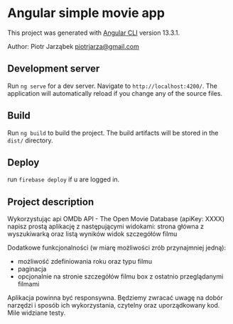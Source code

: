 # Angular simple movie app

This project was generated with [Angular CLI](https://github.com/angular/angular-cli) version 13.3.1.

Author: Piotr Jarząbek piotrjarza@gmail.com

## Development server

Run `ng serve` for a dev server. Navigate to `http://localhost:4200/`. The application will automatically reload if you change any of the source files.

## Build

Run `ng build` to build the project. The build artifacts will be stored in the `dist/` directory.

## Deploy

run `firebase deploy` if u are logged in.

## Project description

Wykorzystując api OMDb API - The Open Movie Database (apiKey: XXXX) napisz prostą aplikację z następującymi widokami:
strona główna z wyszukiwarką oraz listą wyników
widok szczegółów filmu

Dodatkowe funkcjonalności (w miarę możliwości zrób przynajmniej jedną):

 - możliwość zdefiniowania roku oraz typu filmu 
 - paginacja 
 - opcjonalnie na stronie szczegółów filmu box z ostatnio przeglądanymi filmami 

Aplikacja powinna być responsywna. Będziemy zwracać uwagę na dobór narzędzi i sposób ich wykorzystania, czytelny oraz uporządkowany
kod. Mile widziane testy.
